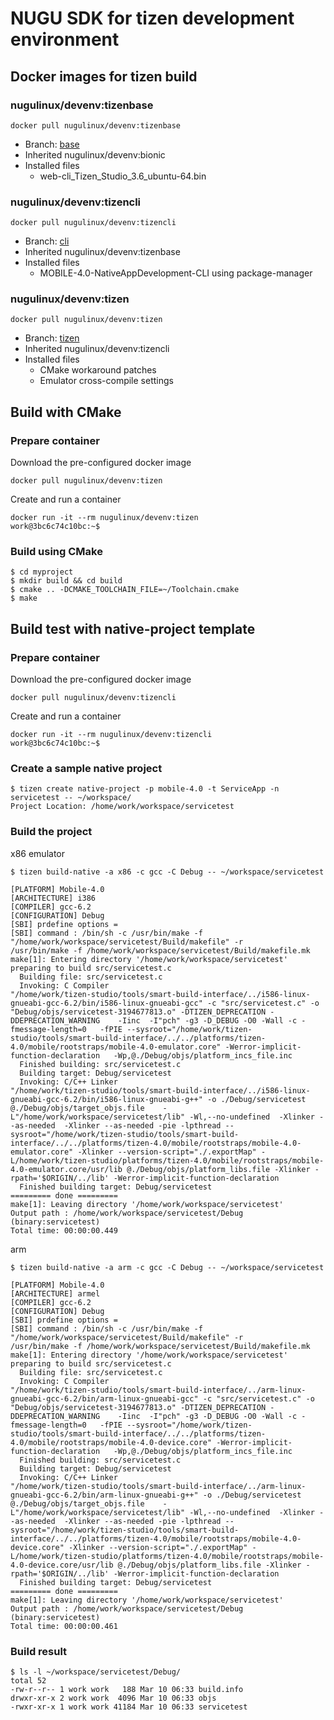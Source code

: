 # NUGU SDK for tizen development environment

## Docker images for tizen build

### nugulinux/devenv:tizenbase

    docker pull nugulinux/devenv:tizenbase

* Branch: [base](https://github.com/nugulinux/docker-devenv-tizen/tree/base)
* Inherited nugulinux/devenv:bionic
* Installed files
  * web-cli_Tizen_Studio_3.6_ubuntu-64.bin

### nugulinux/devenv:tizencli

    docker pull nugulinux/devenv:tizencli

* Branch: [cli](https://github.com/nugulinux/docker-devenv-tizen/tree/cli)
* Inherited nugulinux/devenv:tizenbase
* Installed files
  * MOBILE-4.0-NativeAppDevelopment-CLI using package-manager

### nugulinux/devenv:tizen

    docker pull nugulinux/devenv:tizen

* Branch: [tizen](https://github.com/nugulinux/docker-devenv-tizen/tree/tizen)
* Inherited nugulinux/devenv:tizencli
* Installed files
  * CMake workaround patches
  * Emulator cross-compile settings

## Build with CMake

### Prepare container

Download the pre-configured docker image

    docker pull nugulinux/devenv:tizen

Create and run a container

    docker run -it --rm nugulinux/devenv:tizen
    work@3bc6c74c10bc:~$

### Build using CMake

    $ cd myproject
    $ mkdir build && cd build
    $ cmake .. -DCMAKE_TOOLCHAIN_FILE=~/Toolchain.cmake
    $ make

## Build test with native-project template

### Prepare container

Download the pre-configured docker image

    docker pull nugulinux/devenv:tizencli

Create and run a container

    docker run -it --rm nugulinux/devenv:tizencli
    work@3bc6c74c10bc:~$
    
### Create a sample native project

    $ tizen create native-project -p mobile-4.0 -t ServiceApp -n servicetest -- ~/workspace/
    Project Location: /home/work/workspace/servicetest

### Build the project

x86 emulator

    $ tizen build-native -a x86 -c gcc -C Debug -- ~/workspace/servicetest
```
[PLATFORM] Mobile-4.0
[ARCHITECTURE] i386
[COMPILER] gcc-6.2
[CONFIGURATION] Debug
[SBI] prdefine options =
[SBI] command : /bin/sh -c /usr/bin/make -f "/home/work/workspace/servicetest/Build/makefile" -r
/usr/bin/make -f /home/work/workspace/servicetest/Build/makefile.mk
make[1]: Entering directory '/home/work/workspace/servicetest'
preparing to build src/servicetest.c
  Building file: src/servicetest.c
  Invoking: C Compiler
"/home/work/tizen-studio/tools/smart-build-interface/../i586-linux-gnueabi-gcc-6.2/bin/i586-linux-gnueabi-gcc" -c "src/servicetest.c" -o "Debug/objs/servicetest-3194677813.o" -DTIZEN_DEPRECATION -DDEPRECATION_WARNING    -Iinc  -I"pch" -g3 -D_DEBUG -O0 -Wall -c -fmessage-length=0   -fPIE --sysroot="/home/work/tizen-studio/tools/smart-build-interface/../../platforms/tizen-4.0/mobile/rootstraps/mobile-4.0-emulator.core" -Werror-implicit-function-declaration   -Wp,@./Debug/objs/platform_incs_file.inc
  Finished building: src/servicetest.c
  Building target: Debug/servicetest
  Invoking: C/C++ Linker
"/home/work/tizen-studio/tools/smart-build-interface/../i586-linux-gnueabi-gcc-6.2/bin/i586-linux-gnueabi-g++" -o ./Debug/servicetest @./Debug/objs/target_objs.file    -L"/home/work/workspace/servicetest/lib" -Wl,--no-undefined  -Xlinker --as-needed  -Xlinker --as-needed -pie -lpthread --sysroot="/home/work/tizen-studio/tools/smart-build-interface/../../platforms/tizen-4.0/mobile/rootstraps/mobile-4.0-emulator.core" -Xlinker --version-script="./.exportMap" -L/home/work/tizen-studio/platforms/tizen-4.0/mobile/rootstraps/mobile-4.0-emulator.core/usr/lib @./Debug/objs/platform_libs.file -Xlinker -rpath='$ORIGIN/../lib' -Werror-implicit-function-declaration
  Finished building target: Debug/servicetest
========= done =========
make[1]: Leaving directory '/home/work/workspace/servicetest'
Output path : /home/work/workspace/servicetest/Debug (binary:servicetest)
Total time: 00:00:00.449
```

arm

    $ tizen build-native -a arm -c gcc -C Debug -- ~/workspace/servicetest
```
[PLATFORM] Mobile-4.0
[ARCHITECTURE] armel
[COMPILER] gcc-6.2
[CONFIGURATION] Debug
[SBI] prdefine options =
[SBI] command : /bin/sh -c /usr/bin/make -f "/home/work/workspace/servicetest/Build/makefile" -r
/usr/bin/make -f /home/work/workspace/servicetest/Build/makefile.mk
make[1]: Entering directory '/home/work/workspace/servicetest'
preparing to build src/servicetest.c
  Building file: src/servicetest.c
  Invoking: C Compiler
"/home/work/tizen-studio/tools/smart-build-interface/../arm-linux-gnueabi-gcc-6.2/bin/arm-linux-gnueabi-gcc" -c "src/servicetest.c" -o "Debug/objs/servicetest-3194677813.o" -DTIZEN_DEPRECATION -DDEPRECATION_WARNING    -Iinc  -I"pch" -g3 -D_DEBUG -O0 -Wall -c -fmessage-length=0   -fPIE --sysroot="/home/work/tizen-studio/tools/smart-build-interface/../../platforms/tizen-4.0/mobile/rootstraps/mobile-4.0-device.core" -Werror-implicit-function-declaration   -Wp,@./Debug/objs/platform_incs_file.inc
  Finished building: src/servicetest.c
  Building target: Debug/servicetest
  Invoking: C/C++ Linker
"/home/work/tizen-studio/tools/smart-build-interface/../arm-linux-gnueabi-gcc-6.2/bin/arm-linux-gnueabi-g++" -o ./Debug/servicetest @./Debug/objs/target_objs.file    -L"/home/work/workspace/servicetest/lib" -Wl,--no-undefined  -Xlinker --as-needed  -Xlinker --as-needed -pie -lpthread --sysroot="/home/work/tizen-studio/tools/smart-build-interface/../../platforms/tizen-4.0/mobile/rootstraps/mobile-4.0-device.core" -Xlinker --version-script="./.exportMap" -L/home/work/tizen-studio/platforms/tizen-4.0/mobile/rootstraps/mobile-4.0-device.core/usr/lib @./Debug/objs/platform_libs.file -Xlinker -rpath='$ORIGIN/../lib' -Werror-implicit-function-declaration
  Finished building target: Debug/servicetest
========= done =========
make[1]: Leaving directory '/home/work/workspace/servicetest'
Output path : /home/work/workspace/servicetest/Debug (binary:servicetest)
Total time: 00:00:00.461
```

### Build result

    $ ls -l ~/workspace/servicetest/Debug/
    total 52
    -rw-r--r-- 1 work work   188 Mar 10 06:33 build.info
    drwxr-xr-x 2 work work  4096 Mar 10 06:33 objs
    -rwxr-xr-x 1 work work 41184 Mar 10 06:33 servicetest
